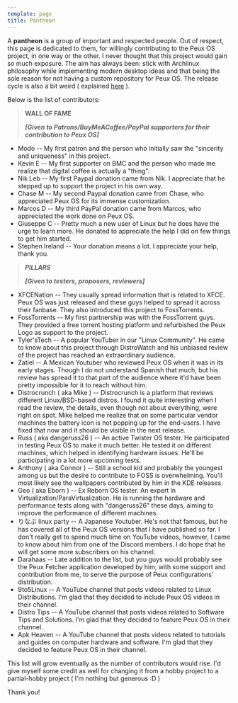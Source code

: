 ```yaml
---
template: page
title: Pantheon
---
```

A **pantheon** is a group of important and respected people. Out of respect, this page is dedicated to them, for willingly contributing to the Peux OS project, in one way or the other. I never thought that this project would gain so much exposure. The aim has always been: stick with Archlinux philosophy while implementing modern desktop ideas and that being the sole reason for not having a custom repository for Peux OS. The release cycle is also a bit weird ( explained [here](https://peux-os.netlify.app/blog/releases/) ).

Below is the list of contributors:

> **WALL OF FAME**
>
> ***\[Given to Patrons/BuyMeACoffee/PayPal supporters for their contribution to Peux OS]***

*   Modo -- My first patron and the person who initially saw the "sincerity and uniqueness" in this project.
*   Kevin E -- My first supporter on BMC and the person who made me realize that digital coffee is actually a "thing".
*   Nik Leb -- My first Paypal donation came from Nik. I appreciate that he stepped up to support the project in his own way.
*   Chase M -- My second Paypal donation came from Chase, who appreciated Peux OS for its immense customization.
*   Marcos D -- My third PayPal donation came from Marcos, who appreciated the work done on Peux OS.
*   Giuseppe C -- Pretty much a new user of Linux but he does have the urge to learn more. He donated to appreciate the help I did on few things to get him started.
*   Stephen Ireland -- Your donation means a lot. I appreciate your help, thank you.

> ***PILLARS***
>
> ***\[Given to testers, proposers, reviewers]***

*   XFCENation -- They usually spread information that is related to XFCE. Peux OS was just released and these guys helped to spread it across their fanbase. They also introduced this project to FossTorrents.
*   FossTorrents -- My first partnership was with the FossTorrent guys. They provided a free torrent hosting platform and refurbished the Peux Logo as support to the project.
*   Tyler'sTech -- A popular YouTuber in our "Linux Community". He came to know about this project through DistroWatch and his unbiased review of the project has reached an extraordinary audience.
*   Zatiel -- A Mexican Youtuber who reviewed Peux OS when it was in its early stages. Though I do not understand Spanish that much, but his review has spread it to that part of the audience where it'd have been pretty impossible for it to reach without him.
*   Distrocrunch ( aka Mike ) -- Distrocrunch is a platform that reviews different Linux/BSD-based distros. I found it quite interesting when I read the review, the details, even though not about everything, were right on spot. Mike helped me realize that on some particular vendor machines the battery icon is not popping up for the end-users. I have fixed that now and it should be visible in the next release.
*   Russ ( aka dangeruss26 ) -- An active Twister OS tester.  He participated in testing Peux OS to make it much better. He tested it on different machines, which helped in identifying hardware issues. He'll be participating in a lot more upcoming tests.
*   Anthony ( aka Connor ) -- Still a school kid and probably the youngest among us but the desire to contribute to FOSS is overwhelming. You'll most likely see the wallpapers contributed by him in the KDE releases.
*   Geo ( aka Eborn ) -- Ex Reborn OS tester. An expert in Virtualization/ParaVirtualization. He is running the hardware and performance tests along with "dangeruss26" these days, aiming to improve the performance of different machines.
*   りなぶ linux party -- A Japanese Youtuber. He's not that famous, but he has covered all of the Peux OS versions that I have published so far. I don't really get to spend much time on YouTube videos, however, I came to know about him from one of the Discord members. I do hope that he will get some more subscribers on his channel.
*   Darahaas -- Late addition to the list, but you guys would probably see the Peux Fetcher application developed by him, with some support and contribution from me, to serve the purpose of Peux configurations' distribution.
*   9to5Linux -- A YouTube channel that posts videos related to Linux Distributions. I'm glad that they decided to include Peux OS videos in their channel.
*   Distro Tips -- A YouTube channel that posts videos related to Software Tips and Solutions. I'm glad that they decided to feature Peux OS in their channel.
*   Apk Heaven -- A YouTube channel that posts videos related to tutorials and guides on computer hardware and software. I'm glad that they decided to feature Peux OS in their channel.

This list will grow eventually as the number of contributors would rise. I'd give myself some credit as well for changing it from a hobby project to a partial-hobby project ( I'm nothing but generous :D )

Thank you!
